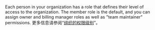 Each person in your organization has a role that defines their level of access to the organization. The member role is the default, and you can assign owner and billing manager roles as well as "team maintainer" permissions. 更多信息请参阅“[组织的权限级别](/organizations/managing-peoples-access-to-your-organization-with-roles/permission-levels-for-an-organization)”。

